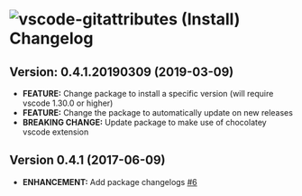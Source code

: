 # ![vscode-gitattributes (Install) Changelog](https://img.shields.io/badge/-Package%20Changelog-blue.svg?style=for-the-badge&label=vscode-gitattributes%20(Install))

## Version: 0.4.1.20190309 (2019-03-09)

- **FEATURE:** Change package to install a specific version (will require vscode 1.30.0 or higher)
- **FEATURE:** Change the package to automatically update on new releases
- **BREAKING CHANGE:** Update package to make use of chocolatey vscode extension

## Version 0.4.1 (2017-06-09)

- **ENHANCEMENT:** Add package changelogs [#6](https://github.com/AdmiringWorm/chocolatey-packages/issues/6)
